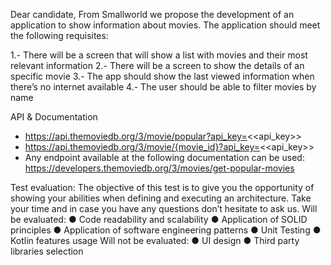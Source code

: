 Dear candidate,
From Smallworld we propose the development of an application to show information about
movies. The application should meet the following requisites:

1.- There will be a screen that will show a list with movies and their most relevant information
2.- There will be a screen to show the details of an specific movie
3.- The app should show the last viewed information when there’s no internet available
4.- The user should be able to filter movies by name

API & Documentation
- https://api.themoviedb.org/3/movie/popular?api_key=<<api_key>>
- https://api.themoviedb.org/3/movie/{movie_id}?api_key=<<api_key>>
- Any endpoint available at the following documentation can be used:
  https://developers.themoviedb.org/3/movies/get-popular-movies

Test evaluation:
The objective of this test is to give you the opportunity of showing your abilities when
defining and executing an architecture. Take your time and in case you have any questions
don’t hesitate to ask us.
Will be evaluated:
● Code readability and scalability
● Application of SOLID principles
● Application of software engineering patterns
● Unit Testing
● Kotlin features usage
Will not be evaluated:
● UI design
● Third party libraries selection